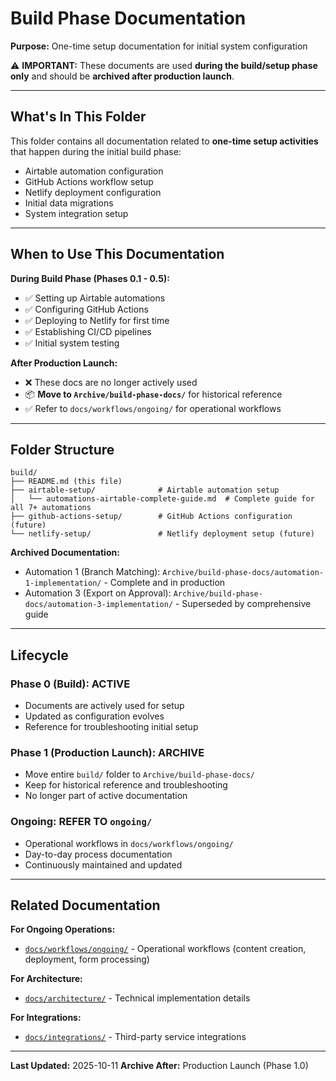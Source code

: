 # Build Phase Documentation

**Purpose:** One-time setup documentation for initial system configuration

⚠️ **IMPORTANT:** These documents are used **during the build/setup phase only** and should be **archived after production launch**.

---

## What's In This Folder

This folder contains all documentation related to **one-time setup activities** that happen during the initial build phase:

- Airtable automation configuration
- GitHub Actions workflow setup
- Netlify deployment configuration
- Initial data migrations
- System integration setup

---

## When to Use This Documentation

**During Build Phase (Phases 0.1 - 0.5):**
- ✅ Setting up Airtable automations
- ✅ Configuring GitHub Actions
- ✅ Deploying to Netlify for first time
- ✅ Establishing CI/CD pipelines
- ✅ Initial system testing

**After Production Launch:**
- ❌ These docs are no longer actively used
- 📦 **Move to `Archive/build-phase-docs/`** for historical reference
- ✅ Refer to `docs/workflows/ongoing/` for operational workflows

---

## Folder Structure

```
build/
├── README.md (this file)
├── airtable-setup/              # Airtable automation setup
│   └── automations-airtable-complete-guide.md  # Complete guide for all 7+ automations
├── github-actions-setup/        # GitHub Actions configuration (future)
└── netlify-setup/               # Netlify deployment setup (future)
```

**Archived Documentation:**
- Automation 1 (Branch Matching): `Archive/build-phase-docs/automation-1-implementation/` - Complete and in production
- Automation 3 (Export on Approval): `Archive/build-phase-docs/automation-3-implementation/` - Superseded by comprehensive guide

---

## Lifecycle

### Phase 0 (Build): ACTIVE
- Documents are actively used for setup
- Updated as configuration evolves
- Reference for troubleshooting initial setup

### Phase 1 (Production Launch): ARCHIVE
- Move entire `build/` folder to `Archive/build-phase-docs/`
- Keep for historical reference and troubleshooting
- No longer part of active documentation

### Ongoing: REFER TO `ongoing/`
- Operational workflows in `docs/workflows/ongoing/`
- Day-to-day process documentation
- Continuously maintained and updated

---

## Related Documentation

**For Ongoing Operations:**
- [`docs/workflows/ongoing/`](../ongoing/) - Operational workflows (content creation, deployment, form processing)

**For Architecture:**
- [`docs/architecture/`](../../architecture/) - Technical implementation details

**For Integrations:**
- [`docs/integrations/`](../../integrations/) - Third-party service integrations

---

**Last Updated:** 2025-10-11
**Archive After:** Production Launch (Phase 1.0)

